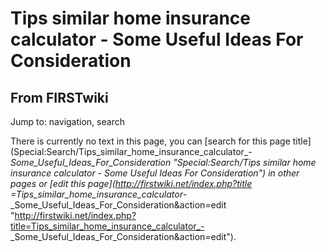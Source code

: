 # Tips similar home insurance calculator - Some Useful Ideas For Consideration

## From FIRSTwiki

Jump to: navigation, search

There is currently no text in this page, you can [search for this page title](Special:Search/Tips_similar_home_insurance_calculator_-
_Some_Useful_Ideas_For_Consideration "Special:Search/Tips similar home
insurance calculator - Some Useful Ideas For Consideration") in other pages or [edit this page](http://firstwiki.net/index.php?title
=Tips_similar_home_insurance_calculator_-
_Some_Useful_Ideas_For_Consideration&action=edit "http://firstwiki.net/index.php?title=Tips_similar_home_insurance_calculator_-
_Some_Useful_Ideas_For_Consideration&action=edit").
